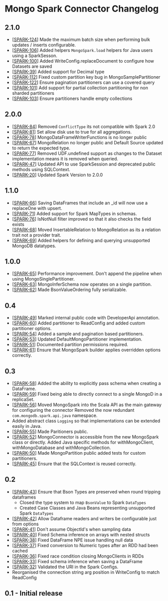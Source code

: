 # Mongo Spark Connector Changelog

## 2.1.0
  * [[SPARK-124](https://jira.mongodb.org/browse/SPARK-124)] Made the maximum batch size when performing bulk updates / inserts configurable.
  * [[SPARK-106](https://jira.mongodb.org/browse/SPARK-106)] Added helpers `MongoSpark.load` helpers for Java users using a SparkSesson.
  * [[SPARK-100](https://jira.mongodb.org/browse/SPARK-100)] Added WriteConfig.replaceDocument to configure how Datasets are saved
  * [[SPARK-39](https://jira.mongodb.org/browse/SPARK-39)] Added support for Decimal type
  * [[SPARK-112](https://jira.mongodb.org/browse/SPARK-112)] Fixed custom partition key bug in MongoSamplePartitioner
  * [[SPARK-122](https://jira.mongodb.org/browse/SPARK-122)] Ensure pagination partitioners can use a covered query
  * [[SPARK-101](https://jira.mongodb.org/browse/SPARK-101)] Add support for partial collection partitioning for non sharded partitioners
  * [[SPARK-103](https://jira.mongodb.org/browse/SPARK-103)] Ensure partitioners handle empty collections

## 2.0.0
  * [[SPARK-84](https://jira.mongodb.org/browse/SPARK-84)] Removed `ConflictType` its not compatible with Spark 2.0
  * [[SPARK-81](https://jira.mongodb.org/browse/SPARK-81)] Set allow disk use to true for all aggregations.
  * [[SPARK-78](https://jira.mongodb.org/browse/SPARK-78)] MongoDataFrameWriterFunctions is no longer public
  * [[SPARK-67](https://jira.mongodb.org/browse/SPARK-67)] MongoRelation no longer public and Default Source updated to return the expected type.
  * [[SPARK-77](https://jira.mongodb.org/browse/SPARK-77)] Removed UDF.undefined support as changes to the Dataset implementation means it is removed when queried.
  * [[SPARK-47](https://jira.mongodb.org/browse/SPARK-47)] Updated API to use SparkSession and deprecated public methods using SQLContext.
  * [[SPARK-20](https://jira.mongodb.org/browse/SPARK-20)] Updated Spark Version to 2.0.0

## 1.1.0
  * [[SPARK-66](https://jira.mongodb.org/browse/SPARK-66)] Saving DataFrames that include an _id will now use a replaceOne with upsert.
  * [[SPARK-71](https://jira.mongodb.org/browse/SPARK-71)] Added support for Spark MapTypes in schemas.
  * [[SPARK-76](https://jira.mongodb.org/browse/SPARK-76)] IsNotNull filter improved so that it also checks the field exists
  * [[SPARK-68](https://jira.mongodb.org/browse/SPARK-68)] Moved InsertableRelation to MongoRelation as its a relation trait not a provider trait.
  * [[SPARK-69](https://jira.mongodb.org/browse/SPARK-69)] Added helpers for defining and querying unsupported MongoDB datatypes.

## 1.0.0
  * [[SPARK-65](https://jira.mongodb.org/browse/SPARK-65)] Performance improvement. Don't append the pipeline when using MongoSinglePartitioner.
  * [[SPARK-63](https://jira.mongodb.org/browse/SPARK-63)] MongoInferSchema now operates on a single partition.
  * [[SPARK-62](https://jira.mongodb.org/browse/SPARK-62)] Made BsonValueOrdering fully serializable.

## 0.4
  * [[SPARK-49](https://jira.mongodb.org/browse/SPARK-49)] Marked internal public code with DeveloperApi annotation.
  * [[SPARK-60](https://jira.mongodb.org/browse/SPARK-60)] Added partitioner to ReadConfig and added custom partitioner options.
  * [[SPARK-54](https://jira.mongodb.org/browse/SPARK-54)] Added a sample and pagination based partitioners.
  * [[SPARK-53](https://jira.mongodb.org/browse/SPARK-53)] Updated DefaultMongoPartitioner implementation.
  * [[SPARK-51](https://jira.mongodb.org/browse/SPARK-51)] Documented partition permissions required.
  * [[SPARK-61](https://jira.mongodb.org/browse/SPARK-61)] Ensure that MongoSpark builder applies overridden options correctly.

## 0.3
  * [[SPARK-58](https://jira.mongodb.org/browse/SPARK-58)] Added the ability to explicitly pass schema when creating a DataFrame.
  * [[SPARK-59](https://jira.mongodb.org/browse/SPARK-59)] Fixed being able to directly connect to a single MongoD in a replicaSet.
  * [[SPARK-56](https://jira.mongodb.org/browse/SPARK-56)] Moved MongoSpark into the Scala API as the main gateway for configuring the connector
    Removed the now redundant `com.mongodb.spark.api.java` namespace.
  * Added abstract class `Logging` so that implementations can be extended easily in Java.
  * [[SPARK-55](https://jira.mongodb.org/browse/SPARK-55)] Made Paritioners public.
  * [[SPARK-52](https://jira.mongodb.org/browse/SPARK-52)] MongoConnector is accessible from the new MongoSpark class or directly.
         Added Java specific methods for withMongoClient, withMongoDatabase and withMongoCollection.
  * [[SPARK-50](https://jira.mongodb.org/browse/SPARK-50)] Made MongoPartition public added tests for custom partitioners.
  * [[SPARK-45](https://jira.mongodb.org/browse/SPARK-45)] Ensure that the SQLContext is reused correctly.

## 0.2
  * [[SPARK-43](https://jira.mongodb.org/browse/SPARK-43)] Ensure that Bson Types are preserved when round tripping dataframes
    * Closed the type system to map `BsonValue` to Spark `DataTypes`
    * Created Case Classes and Java Beans representing unsupported Spark `DataTypes`
  * [[SPARK-42](https://jira.mongodb.org/browse/SPARK-42)] Allow Dataframe readers and writers be configurable just from options
  * [[SPARK-41](https://jira.mongodb.org/browse/SPARK-41)] Don't assume ObjectId's when sampling data
  * [[SPARK-40](https://jira.mongodb.org/browse/SPARK-40)] Fixed Schema inference on arrays with nested structs
  * [[SPARK-38](https://jira.mongodb.org/browse/SPARK-38)] Fixed DataFrame NPE issue handling null data
  * [[SPARK-37](https://jira.mongodb.org/browse/SPARK-37)] Fixed conversion to Numeric types after an RDD had been cached
  * [[SPARK-36](https://jira.mongodb.org/browse/SPARK-36)] Fixed race condition closing MongoClients in RDDs
  * [[SPARK-33](https://jira.mongodb.org/browse/SPARK-33)] Fixed schema inference when saving a DataFrame
  * [[SPARK-32](https://jira.mongodb.org/browse/SPARK-32)] Validated the URI in the Spark Configs.
  * Reorganised the connection string arg position in WriteConfig to match ReadConfig

## 0.1 - Initial release
